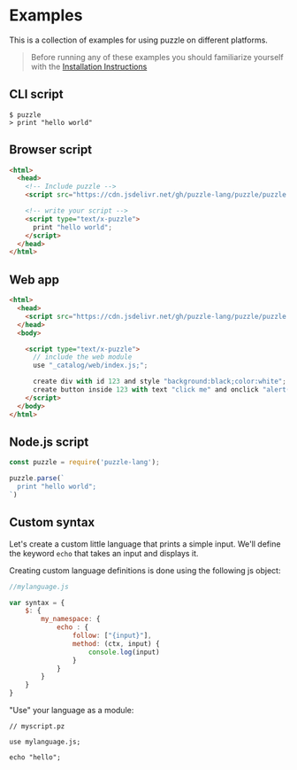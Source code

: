 # Examples

This is a collection of examples for using puzzle on different platforms.

> Before running any of these examples you should familiarize yourself with the [Installation Instructions]()

## CLI script

```shell
$ puzzle
> print "hello world"
```


## Browser script


```html
<html>
  <head>
  	<!-- Include puzzle -->
    <script src="https://cdn.jsdelivr.net/gh/puzzle-lang/puzzle/puzzle.browser.js"></script>

    <!-- write your script -->
    <script type="text/x-puzzle">
      print "hello world";
    </script>
  </head>
</html>
```

## Web app


```html
<html>
  <head>
    <script src="https://cdn.jsdelivr.net/gh/puzzle-lang/puzzle/puzzle.browser.js"></script>
  </head>
  <body>

    <script type="text/x-puzzle">
      // include the web module
      use "_catalog/web/index.js;";

      create div with id 123 and style "background:black;color:white";
      create button inside 123 with text "click me" and onclick "alert('i was clicked!')";
    </script>
  </body>
</html>
```


## Node.js script


```javascript
const puzzle = require('puzzle-lang');

puzzle.parse(`
  print "hello world";
`)
```


## Custom syntax

Let's create a custom little language that prints a simple input. We'll define the keyword `echo` that takes an input and displays it.

Creating custom language definitions is done using the following js object:

```javascript
//mylanguage.js

var syntax = {
	$: {
		my_namespace: {
			echo : {
				follow: ["{input}"],
				method: (ctx, input) {
					console.log(input)
				}
			}
		}
	}
}
```

"Use" your language as a module:

```puzzle
// myscript.pz

use mylanguage.js;

echo "hello";
```